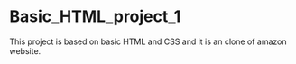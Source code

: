 # Basic_HTML_project_1
This project is based on basic HTML and CSS and 
it is an clone of amazon website. 